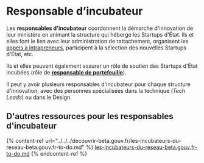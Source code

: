 # Responsable d’incubateur

Les **responsables d'incubateur** coordonnent la démarche d'innovation de leur ministère en animant la structure qui héberge les Startups d'État. Ils et elles font le lien avec leur administration de rattachement, organisent les [appels à intrapreneurs](../../la-vie-dune-se/je-souhaite-lancer-une-startup-detat/chronologie-dune-appel-a-innovateur/3.-contenu-de-lappel-a-intrapreneur), participent à la sélection des nouvelles Startups d'État, etc.

Ils et elles peuvent également assurer un rôle de soutien des Startups d'État incubées (rôle de [**responsable de portefeuille**](responsables-de-portefeuille.md)).

Il peut y avoir plusieurs responsables d'incubateur pour chaque structure d'innovation, avec des personnes spécialisées dans la technique (_Tech Leads_) ou dans le Design.

## D'autres ressources pour les responsables d'incubateur

{% content-ref url="../../../decouvrir-beta.gouv.fr/les-incubateurs-du-reseau-beta.gouv.fr-to-do.md" %}
[les-incubateurs-du-reseau-beta.gouv.fr-to-do.md](../../../decouvrir-beta.gouv.fr/les-incubateurs-du-reseau-beta.gouv.fr-to-do.md)
{% endcontent-ref %}
